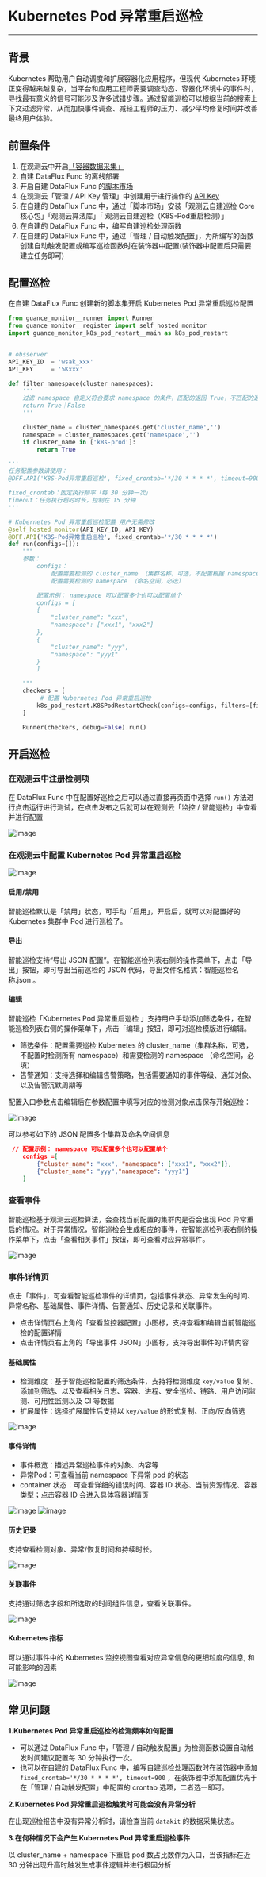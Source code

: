 # Kubernetes Pod 异常重启巡检

---

## 背景

Kubernetes 帮助用户自动调度和扩展容器化应用程序，但现代 Kubernetes 环境正变得越来越复杂，当平台和应用工程师需要调查动态、容器化环境中的事件时，寻找最有意义的信号可能涉及许多试错步骤。通过智能巡检可以根据当前的搜索上下文过滤异常，从而加快事件调查、减轻工程师的压力、减少平均修复时间并改善最终用户体验。

## 前置条件

1. 在观测云中开启[「容器数据采集」](https://docs.guance.com/datakit/container/)
2. 自建 DataFlux Func 的离线部署
3. 开启自建 DataFlux Func 的[脚本市场](https://func.guance.com/doc/script-market-basic-usage/)
4. 在观测云「管理 / API Key 管理」中创建用于进行操作的 [API Key](../../management/api-key/open-api.md)
5. 在自建的 DataFlux Func 中，通过「脚本市场」安装「观测云自建巡检 Core 核心包」「观测云算法库」「 观测云自建巡检（K8S-Pod重启检测）」
6. 在自建的 DataFlux Func 中，编写自建巡检处理函数
7. 在自建的 DataFlux Func 中，通过「管理 / 自动触发配置」，为所编写的函数创建自动触发配置或编写巡检函数时在装饰器中配置(装饰器中配置后只需要建立任务即可)

## 配置巡检

在自建 DataFlux Func 创建新的脚本集开启 Kubernetes Pod 异常重启巡检配置

```python
from guance_monitor__runner import Runner
from guance_monitor__register import self_hosted_monitor
import guance_monitor_k8s_pod_restart__main as k8s_pod_restart


# obsserver
API_KEY_ID  = 'wsak_xxx'
API_KEY     = '5Kxxx'

def filter_namespace(cluster_namespaces):
    '''
    过滤 namespace 自定义符合要求 namespace 的条件，匹配的返回 True，不匹配的返回 False
    return True｜False
    '''

    cluster_name = cluster_namespaces.get('cluster_name','')
    namespace = cluster_namespaces.get('namespace','')
    if cluster_name in ['k8s-prod']:
        return True

'''  
任务配置参数请使用：
@DFF.API('K8S-Pod异常重启巡检', fixed_crontab='*/30 * * * *', timeout=900)

fixed_crontab：固定执行频率「每 30 分钟一次」
timeout：任务执行超时时长，控制在 15 分钟
'''    

# Kubernetes Pod 异常重启巡检配置 用户无需修改
@self_hosted_monitor(API_KEY_ID, API_KEY)
@DFF.API('K8S-Pod异常重启巡检', fixed_crontab='*/30 * * * *')
def run(configs=[]):
    """
    参数：
        configs：
            配置需要检测的 cluster_name （集群名称，可选，不配置根据 namespace 检测）
            配置需要检测的 namespace （命名空间，必选）

        配置示例： namespace 可以配置多个也可以配置单个
        configs = [
        {
            "cluster_name": "xxx",
            "namespace": ["xxx1", "xxx2"]
        },
        {
            "cluster_name": "yyy",
            "namespace": "yyy1"
        }
        ]

    """
    checkers = [
         # 配置 Kubernetes Pod 异常重启巡检
        k8s_pod_restart.K8SPodRestartCheck(configs=configs, filters=[filter_namespace]),
    ]

    Runner(checkers, debug=False).run()
```

## 开启巡检

### 在观测云中注册检测项

在 DataFlux Func 中在配置好巡检之后可以通过直接再页面中选择 `run()` 方法进行点击运行进行测试，在点击发布之后就可以在观测云「监控 / 智能巡检」中查看并进行配置

![image](../../img/k8s-pod-restart01.png)

### 在观测云中配置 Kubernetes Pod 异常重启巡检

![image](../../img/k8s-pod-restart02.png)

#### 启用/禁用

  智能巡检默认是「禁用」状态，可手动「启用」，开启后，就可以对配置好的 Kubernetes 集群中 Pod 进行巡检了。

#### 导出

  智能巡检支持“导出 JSON 配置”。在智能巡检列表右侧的操作菜单下，点击「导出」按钮，即可导出当前巡检的 JSON 代码，导出文件名格式：智能巡检名称.json 。

#### 编辑

  智能巡检「Kubernetes Pod 异常重启巡检 」支持用户手动添加筛选条件，在智能巡检列表右侧的操作菜单下，点击「编辑」按钮，即可对巡检模版进行编辑。

  * 筛选条件：配置需要巡检 Kubernetes 的 cluster_name（集群名称，可选，不配置时检测所有 namespace）和需要检测的 namespace （命名空间，必填）
  * 告警通知：支持选择和编辑告警策略，包括需要通知的事件等级、通知对象、以及告警沉默周期等

  配置入口参数点击编辑后在参数配置中填写对应的检测对象点击保存开始巡检：

![image](../../img/k8s-pod-restart03.png)

  可以参考如下的 JSON 配置多个集群及命名空间信息

  ```json
   // 配置示例： namespace 可以配置多个也可以配置单个
      configs =[
          {"cluster_name": "xxx", "namespace": ["xxx1", "xxx2"]},
          {"cluster_name": "yyy","namespace": "yyy1"}
      ]
  ```

### 查看事件

  智能巡检基于观测云巡检算法，会查找当前配置的集群内是否会出现 Pod 异常重启的情况。对于异常情况，智能巡检会生成相应的事件，在智能巡检列表右侧的操作菜单下，点击「查看相关事件」按钮，即可查看对应异常事件。

![image](../../img/k8s-pod-restart04.png)

### 事件详情页

  点击「事件」，可查看智能巡检事件的详情页，包括事件状态、异常发生的时间、异常名称、基础属性、事件详情、告警通知、历史记录和关联事件。

  * 点击详情页右上角的「查看监控器配置」小图标，支持查看和编辑当前智能巡检的配置详情
  * 点击详情页右上角的「导出事件 JSON」小图标，支持导出事件的详情内容

#### 基础属性

  * 检测维度：基于智能巡检配置的筛选条件，支持将检测维度 `key/value` 复制、添加到筛选、以及查看相关日志、容器、进程、安全巡检、链路、用户访问监测、可用性监测以及 CI 等数据
  * 扩展属性：选择扩展属性后支持以 `key/value` 的形式复制、正向/反向筛选

  ![image](../../img/k8s-pod-restart05.png)

#### 事件详情

  * 事件概览：描述异常巡检事件的对象、内容等
  * 异常Pod：可查看当前 namespace 下异常 pod 的状态
  * container 状态：可查看详细的错误时间、容器 ID 状态、当前资源情况、容器类型；点击容器 ID 会进入具体容器详情页

![image](../../img/k8s-pod-restart06.png)
  ![image](../../img/k8s-pod-restart07.png)

#### 历史记录

  支持查看检测对象、异常/恢复时间和持续时长。

 ![image](../../img/k8s-pod-restart08.png)

#### 关联事件

  支持通过筛选字段和所选取的时间组件信息，查看关联事件。

 ![image](../../img/k8s-pod-restart09.png)



#### Kubernetes 指标

可以通过事件中的 Kubernetes 监控视图查看对应异常信息的更细粒度的信息, 和可能影响的因素

![image](../../img/k8s-pod-restart10.png)

## 常见问题

  **1.Kubernetes Pod 异常重启巡检的检测频率如何配置**

  * 可以通过 DataFlux Func 中，「管理 / 自动触发配置」为检测函数设置自动触发时间建议配置每 30 分钟执行一次。
  * 也可以在自建的 DataFlux Func 中，编写自建巡检处理函数时在装饰器中添加`fixed_crontab='*/30 * * * *', timeout=900` ，在装饰器中添加配置优先于在「管理 / 自动触发配置」中配置的 crontab 选项，二者选一即可。

  **2.Kubernetes Pod 异常重启巡检触发时可能会没有异常分析**

  在出现巡检报告中没有异常分析时，请检查当前 `datakit` 的数据采集状态。

  **3.在何种情况下会产生 Kubernetes Pod 异常重启巡检事件**

  以 cluster_name + namespace 下重启 pod 数占比数作为入口，当该指标在近 30 分钟出现升高时触发生成事件逻辑并进行根因分析

  

  
